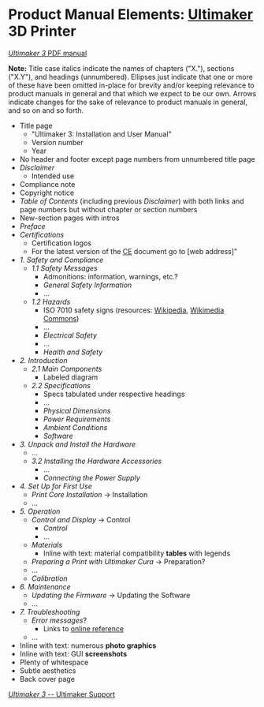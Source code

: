 # Product Manual Elements: [Ultimaker](https://ultimaker.com/) 3D Printer

[*Ultimaker 3* PDF manual](https://support.ultimaker.com/hc/en-us/article_attachments/360010836740/Ultimaker_3_manual__En_.pdf)

**Note:** Title case italics indicate the names of chapters ("X."), sections ("X.Y"), and headings (unnumbered). Ellipses just indicate that one or more of these have been omitted in-place for brevity and/or keeping relevance to product manuals in general and that which we expect to be our own. Arrows indicate changes for the sake of relevance to product manuals in general, and so on and so forth.

 -  Title page
     -  "Ultimaker 3: Installation and User Manual"
     -  Version number
     -  Year
 -  No header and footer except page numbers from unnumbered title page
 -  *Disclaimer*
     -  Intended use
 -  Compliance note
 -  Copyright notice
 -  *Table of Contents* (including previous *Disclaimer*) with both links and page numbers but without chapter or section numbers
 -  New-section pages with intros
 -  *Preface*
 -  *Certifications*
     -  Certification logos
     -  For the latest version of the [CE](https://ec.europa.eu/growth/single-market/ce-marking/) document go to \[web address\]"
 -  *1. Safety and Compliance*
     -  *1.1 Safety Messages*
         -  Admonitions: information, warnings, etc.?
         -  *General Safety Information*
         -  ...
     -  *1.2 Hazards*
         -  ISO 7010 safety signs (resources: [Wikipedia](https://en.wikipedia.org/wiki/ISO_7010), [Wikimedia Commons](https://commons.wikimedia.org/wiki/Category:ISO_7010_safety_signs_(vector_drawings)))
         -  ...
         -  *Electrical Safety*
         -  ...
         -  *Health and Safety*
 -  *2. Introduction*
     -  *2.1 Main Components*
         -  Labeled diagram
     -  *2.2 Specifications*
         -  Specs tabulated under respective headings
         -  ...
         -  *Physical Dimensions*
         -  *Power Requirements*
         -  *Ambient Conditions*
         -  *Software*
 -  *3. Unpack and Install the Hardware*
     -  ...
     -  *3.2 Installing the Hardware Accessories*
         -  ...
         -  *Connecting the Power Supply*
 -  *4. Set Up for First Use*
     -  *Print Core Installation* $\to$ Installation
     -  ...
 -  *5. Operation*
     -  *Control and Display* $\to$ Control
         -  *Control*
         -  ...
     -  *Materials*
         -  Inline with text: material compatibility **tables** with legends
     -  *Preparing a Print with Ultimaker Cura* $\to$ Preparation?
     -  ...
     -  *Calibration*
 -  *6. Maintenance*
     -  *Updating the Firmware* $\to$ Updating the Software
     -  ...
 -  *7. Troubleshooting*
     -  *Error messages*?
         -  Links to [online reference](https://support.ultimaker.com/hc/en-us/sections/360003523739-Error-Messages)
     -  ...
 -  Inline with text: numerous **photo graphics**
 -  Inline with text: GUI **screenshots**
 -  Plenty of whitespace
 -  Subtle aesthetics
 -  Back cover page

[*Ultimaker 3* -- Ultimaker Support](https://support.ultimaker.com/hc/en-us/sections/360003548399-Ultimaker-3)

